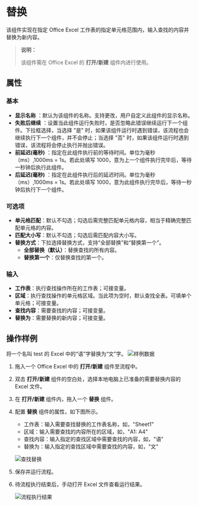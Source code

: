 # 替换

该组件实现在指定 Office Excel 工作表的指定单元格范围内，输入查找的内容并替换为新内容。

> **说明：**
>
> 该组件需在 Office Excel 的 **打开/新建** 组件内进行使用。

## 属性

### 基本

- **显示名称** ：默认为该组件的名称。支持更改，用户自定义此组件的显示名称。
- **失败后继续** ：设置当此组件运行失败时，是否忽略此错误继续运行下一个组件。下拉框选择，当选择 "是" 时，如果该组件运行时遇到错误，该流程也会继续执行下一个组件，并不会停止；当选择 "否" 时，如果该组件运行时遇到错误，该流程将会停止执行并抛出错误。
- **前延迟(毫秒)** ：指定在此组件执行前的等待时间。单位为毫秒（ms）,1000ms = 1s。若此处填写 1000，意为上一个组件执行完毕后，等待一秒钟后执行此组件。
- **后延迟(毫秒)** ：指定在此组件执行后的延迟时间。单位为毫秒（ms）,1000ms = 1s。若此处填写 1000，意为此组件执行完毕后，等待一秒钟后执行下一个组件。

### 可选项

- **单元格匹配**：默认不勾选；勾选后需完整匹配单元格内容，相当于精确完整匹配单元格的内容。
- **匹配大小写**：默认不勾选；勾选后需匹配内容大小写。
- **替换方式**：下拉选择替换方式，支持“全部替换”和“替换第一个”。
  - **全部替换（默认）**：替换查找的所有内容。
  - **替换第一个**：仅替换查找的第一个。

### 输入

- **工作表**：执行查找操作所在的工作表；可接变量。
- **区域**：执行查找操作的单元格区域。当此项为空时，默认查找全表。可填单个单元格；可接变量。
- **查找内容**：需要查找的内容；可接变量。
- **替换为**：需要替换的新内容；可接变量。

## 操作样例

将一个名叫 test 的 Excel 中的“语”字替换为“文”字。
![样例数据](https://docimages.blob.core.chinacloudapi.cn/images/Activities/officeexcelreplacedata20210224.png)

1. 拖入一个 Office Excel 中的 **打开/新建** 组件至流程中。
2. 双击 **打开/新建** 组件的空白处，选择本地电脑上已准备的需要替换内容的 Excel 文件。
3. 在 **打开/新建** 组件内，拖入一个 **替换** 组件。
4. 配置 **替换** 组件的属性，如下图所示。

    - 工作表：输入需要查找替换的工作表名称，如，"Sheet1"
    - 区域：输入需要查找的内容所在的区域，如，"A1: A4"
    - 查找内容：输入指定的查找区域中需要查找的内容，如，"语"
    - 替换为：输入指定的查找区域中需要查找的内容，如，"文"

    ![查找替换](https://docimages.blob.core.chinacloudapi.cn/images/Activities/officeexcelreplace20210224.png)

5. 保存并运行流程。
6. 待流程执行结束后，手动打开 Excel 文件查看运行结果。

    ![流程执行结果](https://docimages.blob.core.chinacloudapi.cn/images/Activities/officeexcelreplaceresultdata20210224.png)

